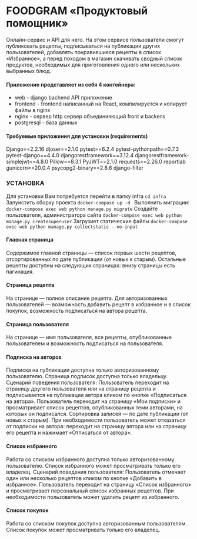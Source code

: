 # FOODGRAM  «Продуктовый помощник»

 Онлайн-сервис и API для него. На этом сервисе пользователи смогут публиковать рецепты, подписываться на публикации других пользователей, добавлять понравившиеся рецепты в список «Избранное», а перед походом в магазин скачивать сводный список продуктов, необходимых для приготовления одного или нескольких выбранных блюд.


#### Приложение представляет из себя 4 контейнера:

* web - django  bachend API приложение
* frontend - frontend написанный на React, компилируется и копирует файлы в nginx
* nginx - сервер http сервер объединияющий front и backens
* postgresql - база данных

#### Требуемые приложения для установки (requirements)

Django==2.2.16
djoser==2.1.0
pytest==6.2.4
pytest-pythonpath==0.7.3
pytest-django==4.4.0
djangorestframework==3.12.4
djangorestframework-simplejwt==4.8.0
Pillow==8.3.1
PyJWT==2.1.0
requests==2.26.0
reportlab
gunicorn==20.0.4
psycopg2-binary==2.8.6
django-filter

### УСТАНОВКА
Для установки Вам потребуется перейти в папку infra
```cd infra ```
Запуистить сборку проекта
```docker-compose up -d ```
Выполнить миграции:
```docker-compose exec web python manage.py migrate```
Создайте пользователя, администратора сайта
```docker-compose exec web python manage.py createsuperuser```
Загрузиет статические файлы
```docker-compose exec web python manage.py collectstatic --no-input ```


#### Главная страница
Содержимое главной страницы — список первых шести рецептов, отсортированных по дате публикации (от новых к старым). Остальные рецепты доступны на следующих страницах: внизу страницы есть пагинация.
#### Страница рецепта
На странице — полное описание рецепта. Для авторизованных пользователей — возможность добавить рецепт в избранное и в список покупок, возможность подписаться на автора рецепта.
#### Страница пользователя
На странице — имя пользователя, все рецепты, опубликованные пользователем и возможность подписаться на пользователя.
#### Подписка на авторов
Подписка на публикации доступна только авторизованному пользователю. Страница подписок доступна только владельцу.
Сценарий поведения пользователя:
Пользователь переходит на страницу другого пользователя или на страницу рецепта и подписывается на публикации автора кликом по кнопке «Подписаться на автора».
Пользователь переходит на страницу «Мои подписки» и просматривает список рецептов, опубликованных теми авторами, на которых он подписался. Сортировка записей — по дате публикации (от новых к старым).
При необходимости пользователь может отказаться от подписки на автора: переходит на страницу автора или на страницу его рецепта и нажимает «Отписаться от автора».
#### Список избранного
Работа со списком избранного доступна только авторизованному пользователю. Список избранного может просматривать только его владелец.
Сценарий поведения пользователя:
Пользователь отмечает один или несколько рецептов кликом по кнопке «Добавить в избранное».
Пользователь переходит на страницу «Список избранного» и просматривает персональный список избранных рецептов.
При необходимости пользователь может удалить рецепт из избранного.
#### Список покупок
Работа со списком покупок доступна авторизованным пользователям. Список покупок может просматривать только его владелец.